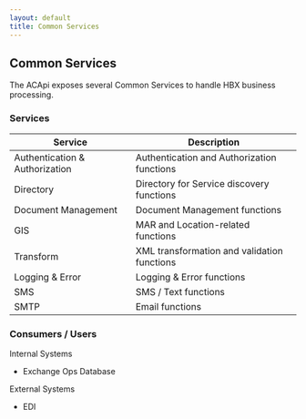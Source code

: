```yaml
---
layout: default
title: Common Services
---
```


## Common Services

The ACApi exposes several Common Services to handle HBX business processing.

### Services

| Service	| Description |
| --------- | ----------- |
| Authentication & Authorization | Authentication and Authorization functions |
| Directory	| Directory for Service discovery functions |
| Document Management	| Document Management functions |
| GIS	| MAR and Location-related functions |
| Transform	| XML transformation and validation functions |
| Logging & Error	| Logging & Error functions |
| SMS	| SMS / Text functions |
| SMTP	| Email functions |

### Consumers / Users

Internal Systems
- Exchange Ops Database

External Systems
- EDI

